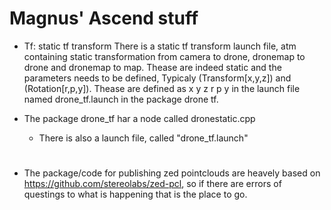 # Magnus' Ascend stuff

- Tf: static tf transform
    There is a static tf transform launch file, atm containing static transformation from camera to drone, dronemap to drone and dronemap to map.
    Thease are indeed static and the parameters needs to be defined, Typicaly (Transform[x,y,z]) and (Rotation[r,p,y]).
    Thease are defined as x y z r p y in the launch file named drone_tf.launch in the package drone tf.


- The package drone_tf har a node called dronestatic.cpp
  - There is also a launch file, called "drone_tf.launch"
  
#
- The package/code for publishing zed pointclouds are heavely based on https://github.com/stereolabs/zed-pcl, so if there are errors of questings to what is happening that is the place to go.
